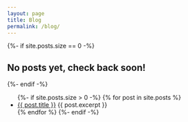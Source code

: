 ```yaml
---
layout: page
title: Blog
permalink: /blog/
---
```


{%- if site.posts.size == 0 -%}
  <h2>No posts yet, check back soon!</h2>
{%- endif -%}

<ul>
{%- if site.posts.size > 0 -%}
  {% for post in site.posts %}
    <li>  
      <a href="{{ post.url }}">{{ post.title }}</a>
      {{ post.excerpt }}
    </li>
  {% endfor %}
{%- endif -%}
</ul>
